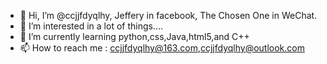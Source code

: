 - 👋 Hi, I’m @ccjjfdyqlhy, Jeffery in facebook, The Chosen One in WeChat.
- 👀 I’m interested in a lot of things....
- 🌱 I’m currently learning python,css,Java,html5,and C++
- 📫 How to reach me : ccjjfdyqlhy@163.com,ccjjfdyqlhy@outlook.com

<!---
ccjjfdyqlhy/ccjjfdyqlhy is a ✨ special ✨ repository because its `README.md` (this file) appears on your GitHub profile.
You can click the Preview link to take a look at your changes.
--->
